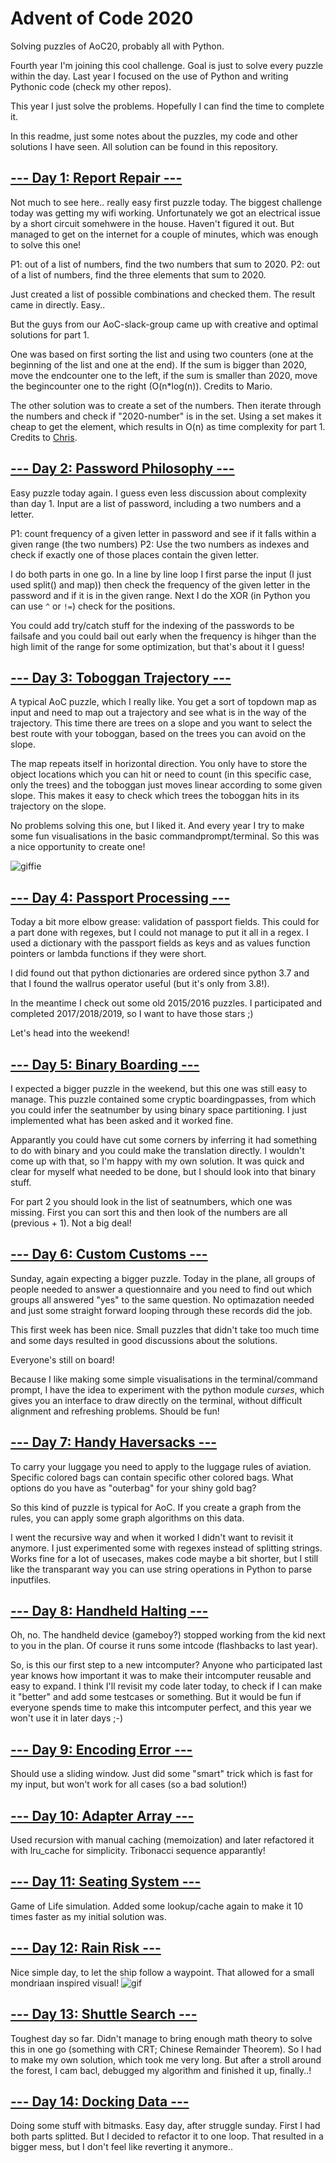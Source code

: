 # Advent of Code 2020
Solving puzzles of AoC20, probably all with Python. 

Fourth year I'm joining this cool challenge. Goal is just to solve 
every puzzle within the day. Last year I focused on the use of Python and writing 
Pythonic code (check my other repos). 

This year I just solve the problems. Hopefully I can find the time
to complete it.

In this readme, just some notes about the puzzles, my code and other 
solutions I have seen. All solution can be found in this repository.

## [--- Day 1: Report Repair ---](https://adventofcode.com/2020/day/1)
Not much to see here.. really easy first puzzle today. The biggest 
challenge today was getting my wifi working. Unfortunately we got an
electrical issue by a short circuit somehwere in the house. Haven't 
figured it out. But managed to get on the internet for a couple of
minutes, which was enough to solve this one!

P1: out of a list of numbers, find the two numbers that sum to 2020.
P2: out of a list of numbers, find the three elements that sum to 2020.

Just created a list of possible combinations and checked them. The 
result came in directly. Easy..

But the guys from our AoC-slack-group came up with creative and optimal
solutions for part 1.

One was based on first sorting the list and using two counters (one
at the beginning of the list and one at the end). If the sum is bigger
than 2020, move the endcounter one to the left, if the sum is smaller
than 2020, move the begincounter one to the right (O(n\*log(n)). Credits
to Mario.

The other solution was to create a set of the numbers. Then iterate 
through the numbers and check if "2020-number" is in the set. Using a
set makes it cheap to get the element, which results in O(n) as time
complexity for part 1. Credits to [Chris](https://github.com/Chriskamphuis/aoc2020).

## [--- Day 2: Password Philosophy ---](https://adventofcode.com/2020/day/2)
Easy puzzle today again. I guess even less discussion about complexity
than day 1. Input are a list of password, including a two numbers and a letter.

P1: count frequency of a given letter in password and see if it falls within
a given range (the two numbers)
P2: Use the two numbers as indexes and check if exactly one of those places
contain the given letter.

I do both parts in one go. In a line by line loop I first parse the input 
(I just used split() and map)) then check the frequency of the given letter
in the password and if it is in the given range. Next I do the XOR (in Python
you can use `^` or `!=`) check for the positions. 

You could add try/catch stuff for the indexing of the passwords to be failsafe
and you could bail out early when the frequency is hihger than the high limit
of the range for some optimization, but that's about it I guess!

## [--- Day 3: Toboggan Trajectory ---](https://adventofcode.com/2020/day/3)
A typical AoC puzzle, which I really like. You get a sort of topdown map as
input and need to map out a trajectory and see what is in the way of the
trajectory. This time there are trees on a slope and you want to select the
best route with your toboggan, based on the trees you can avoid on the slope.

The map repeats itself in horizontal direction. You only have to store the
object locations which you can hit or need to count (in this specific case,
only the trees) and the toboggan just moves linear according to some given
slope. This makes it easy to check which trees the toboggan hits in its 
trajectory on the slope.

No problems solving this one, but I liked it. And every year I try to make
some fun visualisations in the basic commandprompt/terminal. So this was a
nice opportunity to create one!

![giffie](day3_up.gif)

## [--- Day 4: Passport Processing ---](https://adventofcode.com/2020/day/4)
Today a bit more elbow grease: validation of passport fields. This could for
a part done with regexes, but I could not manage to put it all in a regex.
I used a dictionary with the passport fields as keys and as values function
pointers or lambda functions if they were short.

I did found out that python dictionaries are ordered since python 3.7 and 
that I found the wallrus operator useful (but it's only from 3.8!).

In the meantime I check out some old 2015/2016 puzzles. I participated and
completed 2017/2018/2019, so I want to have those stars ;)

Let's head into the weekend!

## [--- Day 5: Binary Boarding ---](https://adventofcode.com/2020/day/5)
I expected a bigger puzzle in the weekend, but this one was still easy
to manage. This puzzle contained some cryptic boardingpasses, from which
you could infer the seatnumber by using binary space partitioning. I just
implemented what has been asked and it worked fine.

Apparantly you could have cut some corners by inferring it had something
to do with binary and you could make the translation directly. I wouldn't
come up with that, so I'm happy with my own solution. It was quick and clear
for myself what needed to be done, but I should look into that binary stuff.

For part 2 you should look in the list of seatnumbers, which one was missing.
First you can sort this and then look of the numbers are all (previous + 1).
Not a big deal!

## [--- Day 6: Custom Customs ---](https://adventofcode.com/2020/day/6)
Sunday, again expecting a bigger puzzle. Today in the plane, all groups of
people needed to answer a questionnaire and you need to find out which 
groups all answered "yes" to the same question. No optimazation needed and
just some straight forward looping through these records did the job.

This first week has been nice. Small puzzles that didn't take too much
time and some days resulted in good discussions about the solutions.

Everyone's still on board!

Because I like making some simple visualisations in the terminal/command
prompt, I have the idea to experiment with the python module *curses*,
which gives you an interface to draw directly on the terminal, without
difficult alignment and refreshing problems. Should be fun!

## [--- Day 7: Handy Haversacks ---](https://adventofcode.com/2020/day/7)
To carry your luggage you need to apply to the luggage rules of aviation.
Specific colored bags can contain specific other colored bags. What options
do you have as "outerbag" for your shiny gold bag?

So this kind of puzzle is typical for AoC. If you create a graph from the
rules, you can apply some graph algorithms on this data.

I went the recursive way and when it worked I didn't want to revisit it
anymore. I just experimented some with regexes instead of splitting strings.
Works fine for a lot of usecases, makes code maybe a bit shorter, but
I still like the transparant way you can use string operations in Python
to parse inputfiles.

## [--- Day 8: Handheld Halting ---](https://adventofcode.com/2020/day/8)
Oh, no. The handheld device (gameboy?) stopped working from the kid next
to you in the plan. Of course it runs some intcode (flashbacks to last 
year).

So, is this our first step to a new intcomputer? Anyone who participated
last year knows how important it was to make their intcomputer reusable
and easy to expand. I think I'll revisit my code later today, to check
if I can make it "better" and add some testcases or something. But it 
would be fun if everyone spends time to make this intcomputer perfect,
and this year we won't use it in later days ;-)

## [--- Day 9: Encoding Error ---](https://adventofcode.com/2020/day/9)
Should use a sliding window. Just did some "smart" trick which is fast for
my input, but won't work for all cases (so a bad solution!)

## [--- Day 10: Adapter Array ---](https://adventofcode.com/2020/day/10)
Used recursion with manual caching (memoization) and later refactored it
with lru_cache for simplicity. Tribonacci sequence apparantly!

## [--- Day 11: Seating System ---](https://adventofcode.com/2020/day/11)
Game of Life simulation. Added some lookup/cache again to make it 10 times 
faster as my initial solution was.

## [--- Day 12: Rain Risk ---](https://adventofcode.com/2020/day/12)
Nice simple day, to let the ship follow a waypoint. That allowed for a small
mondriaan inspired visual!
![gif](day12vis.gif)

## [--- Day 13: Shuttle Search ---](https://adventofcode.com/2020/day/13)
Toughest day so far. Didn't manage to bring enough math theory to solve this in 
one go (something with CRT; Chinese Remainder Theorem). So I had to make my own
solution, which took me very long. But after a stroll around the forest, I cam
bacl, debugged my algorithm and finished it up, finally..!

## [--- Day 14: Docking Data ---](https://adventofcode.com/2020/day/14)
Doing some stuff with bitmasks. Easy day, after struggle sunday. First I had both
parts splitted. But I decided to refactor it to one loop. That resulted in a bigger
mess, but I don't feel like reverting it anymore..
